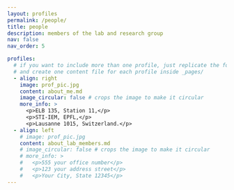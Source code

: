 ```yaml
---
layout: profiles
permalink: /people/
title: people
description: members of the lab and research group
nav: false
nav_order: 5

profiles:
  # if you want to include more than one profile, just replicate the following block
  # and create one content file for each profile inside _pages/
  - align: right
    image: prof_pic.jpg
    content: about_me.md
    image_circular: false # crops the image to make it circular
    more_info: >
      <p>ELB 135, Station 11,</p>
      <p>STI-IEM, EPFL,</p>
      <p>Lausanne 1015, Switzerland.</p>
  - align: left
    # image: prof_pic.jpg
    content: about_lab_members.md
    # image_circular: false # crops the image to make it circular
    # more_info: >
    #   <p>555 your office number</p>
    #   <p>123 your address street</p>
    #   <p>Your City, State 12345</p>
---
```

